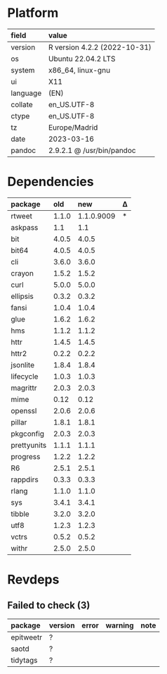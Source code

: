 # Platform

|field    |value                        |
|:--------|:----------------------------|
|version  |R version 4.2.2 (2022-10-31) |
|os       |Ubuntu 22.04.2 LTS           |
|system   |x86_64, linux-gnu            |
|ui       |X11                          |
|language |(EN)                         |
|collate  |en_US.UTF-8                  |
|ctype    |en_US.UTF-8                  |
|tz       |Europe/Madrid                |
|date     |2023-03-16                   |
|pandoc   |2.9.2.1 @ /usr/bin/pandoc    |

# Dependencies

|package     |old   |new        |Δ  |
|:-----------|:-----|:----------|:--|
|rtweet      |1.1.0 |1.1.0.9009 |*  |
|askpass     |1.1   |1.1        |   |
|bit         |4.0.5 |4.0.5      |   |
|bit64       |4.0.5 |4.0.5      |   |
|cli         |3.6.0 |3.6.0      |   |
|crayon      |1.5.2 |1.5.2      |   |
|curl        |5.0.0 |5.0.0      |   |
|ellipsis    |0.3.2 |0.3.2      |   |
|fansi       |1.0.4 |1.0.4      |   |
|glue        |1.6.2 |1.6.2      |   |
|hms         |1.1.2 |1.1.2      |   |
|httr        |1.4.5 |1.4.5      |   |
|httr2       |0.2.2 |0.2.2      |   |
|jsonlite    |1.8.4 |1.8.4      |   |
|lifecycle   |1.0.3 |1.0.3      |   |
|magrittr    |2.0.3 |2.0.3      |   |
|mime        |0.12  |0.12       |   |
|openssl     |2.0.6 |2.0.6      |   |
|pillar      |1.8.1 |1.8.1      |   |
|pkgconfig   |2.0.3 |2.0.3      |   |
|prettyunits |1.1.1 |1.1.1      |   |
|progress    |1.2.2 |1.2.2      |   |
|R6          |2.5.1 |2.5.1      |   |
|rappdirs    |0.3.3 |0.3.3      |   |
|rlang       |1.1.0 |1.1.0      |   |
|sys         |3.4.1 |3.4.1      |   |
|tibble      |3.2.0 |3.2.0      |   |
|utf8        |1.2.3 |1.2.3      |   |
|vctrs       |0.5.2 |0.5.2      |   |
|withr       |2.5.0 |2.5.0      |   |

# Revdeps

## Failed to check (3)

|package   |version |error |warning |note |
|:---------|:-------|:-----|:-------|:----|
|epitweetr |?       |      |        |     |
|saotd     |?       |      |        |     |
|tidytags  |?       |      |        |     |

